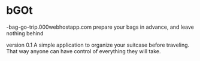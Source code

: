 # bGOt


-bag-go-trip.000webhostapp.com
 prepare your bags in advance, and leave nothing behind
 

 version 0.1
 A simple application to organize your suitcase before traveling.
 That way anyone can have control of everything they will take.
